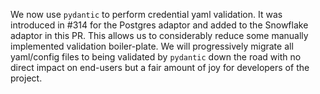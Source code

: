 We now use `pydantic` to perform credential yaml validation. It was introduced in #314 for the Postgres adaptor and added to the Snowflake adaptor in this PR. This allows us to considerably reduce some manually implemented validation boiler-plate. We will progressively migrate all yaml/config files to being validated by `pydantic` down the road with no direct impact on end-users but a fair amount of joy for developers of the project.
